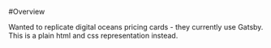 #Overview

Wanted to replicate digital oceans pricing cards - they currently use Gatsby.  This is a plain html and css representation instead.

